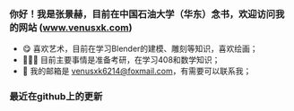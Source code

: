 ### 你好！我是张景赫，目前在中国石油大学（华东）念书，欢迎访问我的网站 (www.venusxk.com)
- 😋 喜欢艺术，目前在学习Blender的建模、雕刻等知识，喜欢绘画；
- 🧑🏽‍💻 目前主要事情是准备考研，在学习408和数学知识；
- 📨 我的邮箱是 venusxk6214@foxmail.com，有需要可以联系我；

### 最近在github上的更新


<!--
**VenusXK/VenusXK** is a ✨ _special_ ✨ repository because its `README.md` (this file) appears on your GitHub profile.

Here are some ideas to get you started:

- 🔭 I’m currently working on ...
- 🌱 I’m currently learning ...
- 👯 I’m looking to collaborate on ...
- 🤔 I’m looking for help with ...
- 💬 Ask me about ...
- 📫 How to reach me: ...
- 😄 Pronouns: ...
- ⚡ Fun fact: ...
-->
